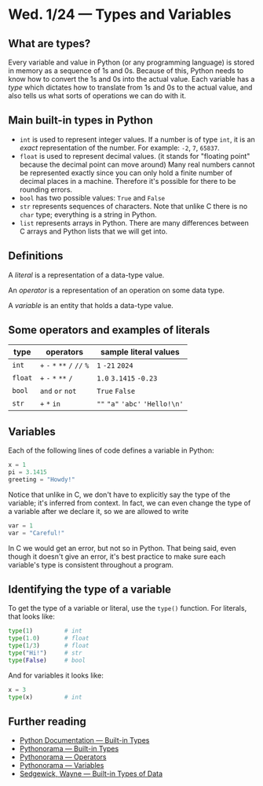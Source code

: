# Wed. 1/24 &mdash; Types and Variables

## What are types?

Every variable and value in Python (or any programming language) is stored in memory as a sequence of 1s and 0s. Because of this, Python needs to know how to convert the 1s and 0s into the actual value. Each variable has a *type* which dictates how to translate from 1s and 0s to the actual value, and also tells us what sorts of operations we can do with it.

## Main built-in types in Python
- `int` is used to represent integer values. If a number is of type `int`, it is an *exact* representation of the number. For example: `-2`, `7`, `65837`.
- `float` is used to represent decimal values. (it stands for "floating point" because the decimal point can move around) Many real numbers cannot be represented exactly since you can only hold a finite number of decimal places in a machine. Therefore it's possible for there to be rounding errors.
- `bool` has two possible values: `True` and `False`
- `str` represents sequences of characters. Note that unlike C there is no `char` type; everything is a string in Python.
- `list` represents arrays in Python. There are many differences between C arrays and Python lists that we will get into.

## Definitions

A *literal* is a representation of a data-type value.

An *operator* is a representation of an operation on some data type.

A *variable* is an entity that holds a data-type value.

## Some operators and examples of literals

| type    | operators                     | sample literal values           |
|---------|-------------------------------|---------------------------------|
| `int`   | `+` `-` `*` `**` `/` `//` `%` | `1` `-21` `2024`                |
| `float` | `+` `-` `*` `**` `/`          | `1.0` `3.1415` `-0.23`          |
| `bool`  | `and` `or` `not`              | `True` `False`                  |
| `str`   | `+` `*` `in`                  | `""` `"a"` `'abc'` `'Hello!\n'` |

## Variables

Each of the following lines of code defines a variable in Python:

```python
x = 1
pi = 3.1415
greeting = "Howdy!"
```

Notice that unlike in C, we don't have to explicitly say the type of the variable; it's inferred from context. In fact, we can even change the type of a variable after we declare it, so we are allowed to write

```python
var = 1
var = "Careful!"
```

In C we would get an error, but not so in Python. That being said, even though it doesn't give an error, it's best practice to make sure each variable's type is consistent throughout a program.

## Identifying the type of a variable

To get the type of a variable or literal, use the `type()` function. For literals, that looks like:

```python
type(1)         # int
type(1.0)       # float
type(1/3)       # float
type("Hi!")     # str
type(False)     # bool
```

And for variables it looks like:

```python
x = 3
type(x)         # int
```

## Further reading

- [Python Documentation &mdash; Built-in Types](https://docs.python.org/3/library/stdtypes.html)
- [Pythonorama &mdash; Built-in Types](https://github.com/alainkaegi/pythonorama/blob/main/data_structures/built_in_types.md)
- [Pythonorama &mdash; Operators](https://github.com/alainkaegi/pythonorama/blob/main/data_structures/operators.md)
- [Pythonorama &mdash; Variables](https://github.com/alainkaegi/pythonorama/blob/main/data_structures/variables.md)
- [Sedgewick, Wayne &mdash; Built-in Types of Data](https://introcs.cs.princeton.edu/python/12types/)